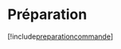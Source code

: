 # Préparation

[!include[preparationcommande](preparation.preparationcommande.autogen.md)]



























